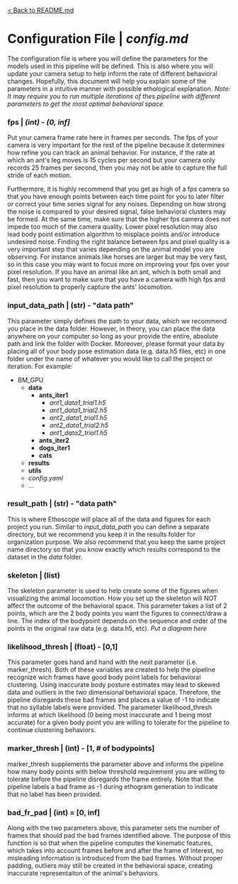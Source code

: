 [< Back to README.md](../README.md)

# Configuration File | *config.md*

The configuration file is where you will define the parameters for the models used in this pipeline will be defined. This is also where you will update your camera setup to help inform the rate of different behavioral changes. Hopefully, this document will help you explain some of the parameters in a intuitive manner with possible ethological explanation. 
*Note: It may require you to run multiple iterations of thes pipeline with different parameters to get the most optimal behavioral space*

### fps | *(int) - (0, inf]*
Put your camera frame rate here in frames per seconds. The fps of your camera is very important for the rest of the pipeline because it determines how refine you can track an animal behavior. For instance, if the rate at which an ant's leg moves is 15 cycles per second but your camera only records 25 frames per second, then you may not be able to capture the full stride of each motion.

Furthermore, it is highly recommend that you get as high of a fps camera so that you have enough points between each time point for you to later filter or correct your time series signal for any noises. Depending on how strong the noise is compared to your desired signal, false behavioral clusters may be formed. At the same time, make sure that the higher fps camera does not impede too much of the camera quality. Lower pixel resolution may also lead body point estimation algorithm to misplace points and/or introduce undesired noise. Finding the right balance between fps and pixel quality is a very important step that varies depending on the animal model you are observing. For instance animals like horses are larger but may be very fast, so in this case you may want to focus more on improving your fps over your pixel resolution. If you have an animal like an ant, which is both small and fast, then you want to make sure that you have a camera with high fps and pixel resolution to properly capture the ants' locomotion.

### input_data_path | **(str) - "data path"**
This parameter simply defines the path to your data, which we recommend you place in the data folder. However, in theory, you can place the data anywhere on your computer so long as your provide the entire, absolute path and link the folder with Docker. Moreover, please format your data by placing all of your body pose estimation data (e.g. data.h5 files, etc) in one folder under the name of whatever you would like to call the project or iteration. For example:
* BM_GPU
	* **data**
		* **ants_iter1**
			* *ant1_data1_trial1.h5*
			* *ant1_data1_trial2.h5*
			* *ant2_data1_trial1.h5*
			* *ant2_data1_trial2.h5*
			* *ant1_data2_trial1.h5*
		* **ants_iter2**
		* **dogs_iter1**
		* **cats**
	* **results**
	* **utils**
	* *config.yaml*
	* ...

### result_path | **(str) - "data path"**

This is where Ethoscope will place all of the data and figures for each project you run. Similar to *input_data_path* you can define a separate directory, but we recommend you keep it in the results folder for organization purpose. We also recommend that you keep the same project name directory so that you know exactly which results correspond to the dataset in the *data* folder.

### skeleton | **(list)**
The skeleton parameter is used to help create some of the figures when visualizing the animal locomotion. How you set up the skeleton will NOT affect the outcome of the behavioral space. This parameter takes a list of 2 points, which are the 2 body points you want the figures to connect/draw a line. The index of the bodypoint depends on the sequence and order of the points in the original raw data (e.g. data.h5, etc).
*Put a diagram here*

### likelihood_thresh | **(float) - [0,1]**
This parameter goes hand and hand with the next parameter (i.e. marker_thresh). Both of these variables are created to help the pipeline recognize wich frames have good body point labels for behavioral clustering. Using inaccurate body posture estimates may lead to skewed data and outliers in the two dimensional behavioral space. Therefore, the pipeline disregards these bad frames and places a value of -1 to indicate that no syllable labels were provided. The parameter likelihood_thresh informs at which likelihood (0 being most inaccurate and 1 being most accurate) for a given body point you are willing to tolerate for the pipeline to continue clustering behaviors.

### marker_thresh | **(int) - [1, # of bodypoints]**
marker_thresh supplements the parameter above and informs the pipeline how many body points with below threshold requirement you are willing to tolerate before the pipeline disregards the frame entirely. Note that the pipeline labels a bad frame as -1 during ethogram generation to indicate that no label has been provided.

### bad_fr_pad | **(int) = [0, inf]**
Along with the two parameters above, this parameter sets the number of frames that should pad the bad frames identified above. The purpose of this function is so that when the pipeline computes the kinematic features, which takes into account frames before and after the frame of interest, no misleading information is introduced from the bad frames. Without proper padding, outliers may still be created in the behavioral space, creating inaccurate representaiton of the animal's behaviors. 

